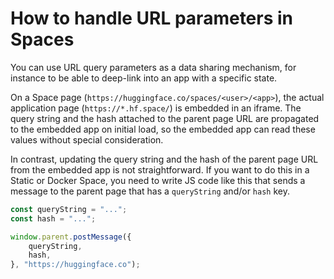 # How to handle URL parameters in Spaces

You can use URL query parameters as a data sharing mechanism, for instance to be able to deep-link into an app with a specific state.

On a Space page (`https://huggingface.co/spaces/<user>/<app>`), the actual application page (`https://*.hf.space/`) is embedded in an iframe. The query string and the hash attached to the parent page URL are propagated to the embedded app on initial load, so the embedded app can read these values without special consideration.


In contrast, updating the query string and the hash of the parent page URL from the embedded app is not straightforward.
If you want to do this in a Static or Docker Space, you need to write JS code like this that sends a message to the parent page that has a `queryString` and/or `hash` key.

```js
const queryString = "...";
const hash = "...";

window.parent.postMessage({
    queryString,
    hash,
}, "https://huggingface.co");
```
